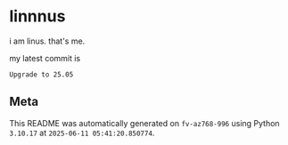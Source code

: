 # linnnus

i am linus. that's me.

my latest commit is

```
Upgrade to 25.05
```

## Meta

This README was automatically generated on `fv-az768-996` using Python
`3.10.17` at `2025-06-11 05:41:20.850774`.
